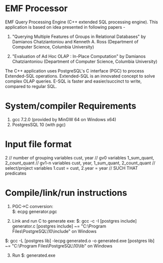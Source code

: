 # EMF Processor
EMF Query Processing Engine (C++ extended SQL processing engine). This application is based on idea presented in following papers -
1. "Querying Multiple Features of Groups in Relational Databases" by Damianos Chatziantoniou and Kenneth A. Ross (Department of Computer Science, Columbia University)

2. "Evaluation of Ad Hoc OLAP : In-Place Computation" by Damianos Chatziantoniou (Department of Computer Science, Columbia University)

The C++ application uses PostgreSQL's C interface (PGC) to process Extended-SQL operations. Extended-SQL is an innovated concept to solve complex OLAP queries. E-SQL is faster and easier/succinct to write, compared to regular SQL.  

# System/compiler Requirements 
1. gcc 7.2.0 (provided by MinGW 64 on Windows x64)
2. PostgresSQL 10 (with pgc)

# Input file format
2						                                // number of grouping variables
cust, year					                        // gv0 variables
1_sum_quant, 2_count_quant			            // gv1-n variables
cust, year, 1_sum_quant, 2_count_quant		  // select/project variables
1.cust = cust, 2.year = year			          // SUCH THAT predicates

# Compile/link/run instructions
1. PGC->C conversion:  
$: ecpg generator.pgc

2. Link and run C to generate exe:
$: gcc -c -I [postgres include] generator.c 
[postgres include] ~= "C:\Program Files\PostgreSQL\10\include" on Windows

$: gcc -L [postgres lib] -lecpg generated.o -o generated.exe
[postgres lib] ~= "C:\Program Files\PostgreSQL\10\lib" on Windows

3. Run
$: generated.exe
